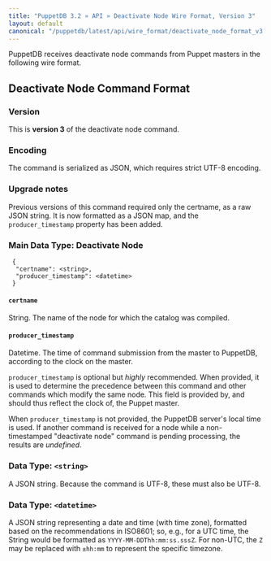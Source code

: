 ```yaml
---
title: "PuppetDB 3.2 » API » Deactivate Node Wire Format, Version 3"
layout: default
canonical: "/puppetdb/latest/api/wire_format/deactivate_node_format_v3.html"
---
```


PuppetDB receives deactivate node commands from Puppet masters in the following wire format.

Deactivate Node Command Format
-----

### Version

This is **version 3** of the deactivate node command.

### Encoding

The command is serialized as JSON, which requires strict UTF-8 encoding. 

### Upgrade notes

Previous versions of this command required only the certname, as a raw JSON
string. It is now formatted as a JSON map, and the `producer_timestamp` property
has been added.

### Main Data Type: Deactivate Node

     {
      "certname": <string>,
      "producer_timestamp": <datetime>
     }

#### `certname`

String. The name of the node for which the catalog was compiled.

#### `producer_timestamp`

Datetime.  The time of command submission from the master to PuppetDB,
according to the clock on the master.

`producer_timestamp` is optional but *highly* recommended. When provided, it is
used to determine the precedence between this command and other commands which
modify the same node. This field is provided by, and should thus reflect the
clock of, the Puppet master.

When `producer_timestamp` is not provided, the PuppetDB server's local time is
used.  If another command is received for a node while a non-timestamped
"deactivate node" command is pending processing, the results are *undefined*.

### Data Type: `<string>`

A JSON string. Because the command is UTF-8, these must also be UTF-8.

### Data Type: `<datetime>`

A JSON string representing a date and time (with time zone), formatted based on
the recommendations in ISO8601; so, e.g., for a UTC time, the String would be
formatted as `YYYY-MM-DDThh:mm:ss.sssZ`.  For non-UTC, the `Z` may be replaced
with `±hh:mm` to represent the specific timezone.
